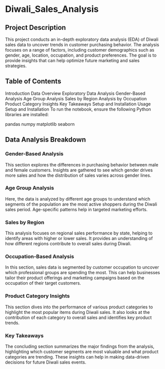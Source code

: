 # Diwali_Sales_Analysis

## Project Description
This project conducts an in-depth exploratory data analysis (EDA) of Diwali sales data to uncover trends in customer purchasing behavior. The analysis focuses on a range of factors, including customer demographics such as gender, age, location, occupation, and product preferences. The goal is to provide insights that can help optimize future marketing and sales strategies.

## Table of Contents
Introduction
Data Overview
Exploratory Data Analysis
Gender-Based Analysis
Age Group Analysis
Sales by Region
Analysis by Occupation
Product Category Insights
Key Takeaways
Setup and Installation
Usage
Setup and Installation
To run the notebook, ensure the following Python libraries are installed:

pandas
numpy
matplotlib
seaborn

## Data Analysis Breakdown
### Gender-Based Analysis
This section explores the differences in purchasing behavior between male and female customers. Insights are gathered to see which gender drives more sales and how the distribution of sales varies across gender lines.

### Age Group Analysis
Here, the data is analyzed by different age groups to understand which segments of the population are the most active shoppers during the Diwali sales period. Age-specific patterns help in targeted marketing efforts.

### Sales by Region
This analysis focuses on regional sales performance by state, helping to identify areas with higher or lower sales. It provides an understanding of how different regions contribute to overall sales during Diwali.

### Occupation-Based Analysis
In this section, sales data is segmented by customer occupation to uncover which professional groups are spending the most. This can help businesses tailor their product offerings and marketing campaigns based on the occupation of their target customers.

### Product Category Insights
This section dives into the performance of various product categories to highlight the most popular items during Diwali sales. It also looks at the contribution of each category to overall sales and identifies key product trends.

### Key Takeaways
The concluding section summarizes the major findings from the analysis, highlighting which customer segments are most valuable and what product categories are trending. These insights can help in making data-driven decisions for future Diwali sales events.
